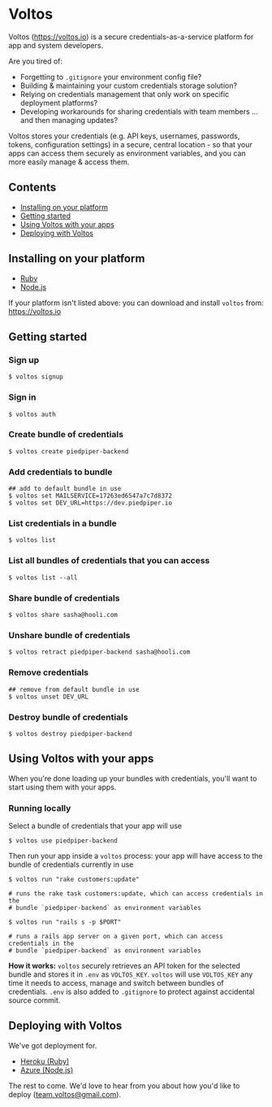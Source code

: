 # Voltos
Voltos (https://voltos.io) is a secure credentials-as-a-service platform for app and system developers.

Are you tired of:

* Forgetting to `.gitignore` your environment config file?
* Building & maintaining your custom credentials storage solution?
* Relying on credentials management that only work on specific deployment platforms?
* Developing workarounds for sharing credentials with team members ... and then managing updates?

Voltos stores your credentials (e.g. API keys, usernames, passwords, tokens, configuration settings) in a secure, central location - so that your apps can access them securely as environment variables, and you can more easily manage & access them.

## Contents
* [Installing on your platform](#installing-on-your-platform)
* [Getting started](#getting-started)
* [Using Voltos with your apps](#using-voltos-with-your-apps)
* [Deploying with Voltos](#deploying-with-voltos)


## Installing on your platform
* [Ruby](https://github.com/gluio/voltos-ruby)
* [Node.js](https://github.com/gluio/voltos-node)


If your platform isn't listed above: you can download and install `voltos` from: https://voltos.io


## Getting started

### Sign up
```
$ voltos signup
```

### Sign in
```
$ voltos auth
```

### Create bundle of credentials
```
$ voltos create piedpiper-backend
```

### Add credentials to bundle
```
## add to default bundle in use
$ voltos set MAILSERVICE=17263ed6547a7c7d8372
$ voltos set DEV_URL=https://dev.piedpiper.io
```

### List credentials in a bundle
```
$ voltos list
```

### List all bundles of credentials that you can access
```
$ voltos list --all
```

### Share bundle of credentials
```
$ voltos share sasha@hooli.com
```

### Unshare bundle of credentials
```
$ voltos retract piedpiper-backend sasha@hooli.com
```

### Remove credentials
```
## remove from default bundle in use
$ voltos unset DEV_URL
```

### Destroy bundle of credentials
```
$ voltos destroy piedpiper-backend
```


## Using Voltos with your apps

When you're done loading up your bundles with credentials, you'll want to start using them with your apps.

### Running locally

Select a bundle of credentials that your app will use
```
$ voltos use piedpiper-backend
```
Then run your app inside a `voltos` process: your app will have access to the bundle of credentials currently in use
```
$ voltos run "rake customers:update"

# runs the rake task customers:update, which can access credentials in the 
# bundle `piedpiper-backend` as environment variables

$ voltos run "rails s -p $PORT"

# runs a rails app server on a given port, which can access credentials in the
# bundle `piedpiper-backend` as environment variables
```

**How it works:** `voltos` securely retrieves an API token for the selected bundle and stores it in `.env` as `VOLTOS_KEY`. `voltos` will use `VOLTOS_KEY` any time it needs to access, manage and switch between bundles of credentials. `.env` is also added to `.gitignore` to protect against accidental source commit. 

## Deploying with Voltos

We've got deployment for. 

* [Heroku (Ruby)](https://github.com/gluio/voltos-ruby#deploying-to-heroku)
* [Azure (Node.js)](https://github.com/gluio/voltos-node#deploying-to-azure)

The rest to come. We'd love to hear from you about how you'd like to deploy (team.voltos@gmail.com).
